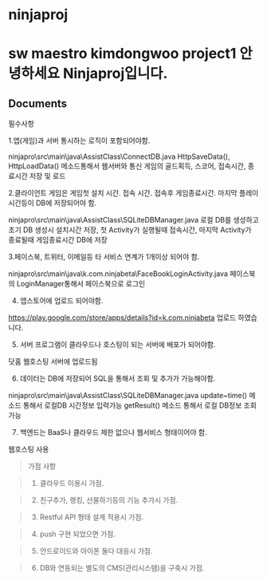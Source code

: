 # ninjaproj
sw maestro kimdongwoo project1
안녕하세요 Ninjaproj입니다.
===================

Documents
-------------

필수사항

 1.앱(게임)과 서버 통시하는 로직이 포함되어야함. 

ninjapro\src\main\java\AssistClass\ConnectDB.java
HttpSaveData(), HttpLoadData() 메소드통해서 웹서버와 통신 게임의 골드획득, 스코어, 접속시간, 종료시간 저장 및 로드

 2.클라이언트 게임은 게임첫 설치 시간. 접속 시간. 접속후 게임종료시간. 마지막 플레이시간등이 DB에 저장되어야 함.

ninjapro\src\main\java\AssistClass\SQLiteDBManager.java
로컬 DB를 생성하고 초기 DB 생성시 설치시간 저장, 첫 Activity가 실행될때 접속시간, 마지막 Activity가 종료될때 게임종료시간 DB에 저장

 3.페이스북, 트위터, 이메일등 타 서비스 연계가 1개이상 되어야 함.

ninjapro\src\main\java\k.com.ninjabeta\FaceBookLoginActivity.java
페이스북의 LoginManager통해서 페이스북으로 로그인

 4. 앱스토어에 업로드 되어야함.

https://play.google.com/store/apps/details?id=k.com.ninjabeta 업로드 하였습니다.

 5. 서버 프로그램이 클라우드나 호스팅이 되는 서버에 배포가 되어야함.

닷홈 웹호스팅 서버에 업로드됨 

 6. 데이터는 DB에 저장되어 SQL을 통해서 조회 및 추가가 가능해야함.

ninjapro\src\main\java\AssistClass\SQLiteDBManager.java
update~time() 메소드 통해서 로컬DB 시간정보 입력가능
getResult() 메소드 통해서 로컬 DB정보 조회 가능

 7. 백엔드는 BaaS나 클라우드 제한 없으나 웹서비스 형태이어야 함.

웹호스팅 사용
	
>가점 사항

>1. 클라우드 이용시 가점.

>2. 친구추가, 랭킹, 선물하기등의 기능 추가시 가점.

>3. Restful API 형태 설계 적용시 가점.

>4. push 구현 되었으면 가점.

>5. 안드로이드와 아이폰 둘다 대응시 가점.

>6. DB와 연동되는 별도의 CMS(관리시스템)을 구축시 가점.
